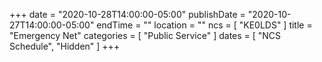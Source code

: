 +++
date = "2020-10-28T14:00:00-05:00"
publishDate = "2020-10-27T14:00:00-05:00"
endTime = ""
location = ""
ncs = [ "KE0LDS" ]
title = "Emergency Net"
categories = [ "Public Service" ]
dates = [ "NCS Schedule", "Hidden" ]
+++
